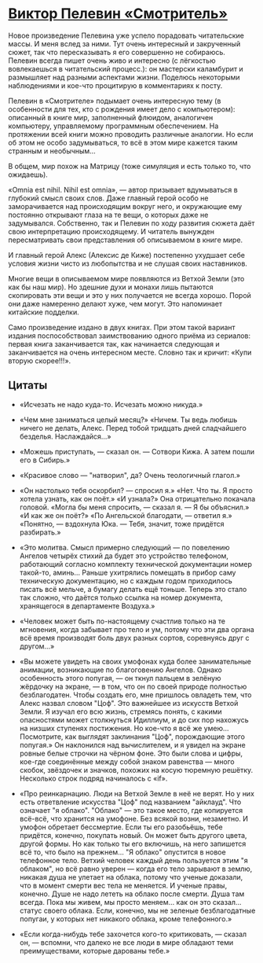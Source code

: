 # [Виктор Пелевин «Смотритель»](vk.com/@ip.biblioworm-viktor-pelevin-smotritel)

Новое произведение Пелевина уже успело порадовать читательские массы.
И меня вслед за ними.
Тут очень интересный и закрученный сюжет, так что пересказывать я его совершенно не собираюсь.
Пелевин всегда пишет очень живо и интересно (с лёгкостью вовлекаешься в читательский процесс.): он мастерски каламбурит и размышляет над разными аспектами жизни.
Поделюсь некоторыми наблюдениями и кое-что процитирую в комментариях к посту.

Пелевин в «Смотрителе» подымает очень интересную тему (в особенности для тех, кто с рождения имеет дело с компьютером): описанный в книге мир, заполненный флюидом, аналогичен компьютеру, управляемому программным обеспечением.
На протяжении всей книги можно проводить различные аналогии.
Но если об этом не особо задумываться, то всё в этом мире кажется таким странным и необычным…

В общем, мир похож на Матрицу (тоже симуляция и есть только то, что ожидаешь).

«Omnia est nihil. Nihil est omnia», — автор призывает вдумываться в глубокий смысл своих слов.
Даже главный герой особо не заморачивается над происходящим вокруг него, и окружающие ему постоянно открывают глаза на те вещи, о которых даже не задумывался.
Собственно, так и Пелевин по ходу развития сюжета даёт свою интерпретацию происходящему.
И читатель вынужден пересматривать свои представления об описываемом в книге мире.

И главный герой Алекс (Алексис де Киже) постепенно ухудшает себе условия жизни чисто из любопытства и не слушая своих наставников.

Многие вещи в описываемом мире появляются из Ветхой Земли (это как бы наш мир).
Но здешние духи и монахи лишь пытаются скопировать эти вещи и это у них получается не всегда хорошо.
Порой они даже намеренно делают хуже, чем могут.
Это напоминает китайские подделки.

Само произведение издано в двух книгах.
При этом такой вариант издания поспособствовал заимствованию одного приёма из сериалов: первая книга заканчивается так, как начинается следующая и заканчивается на очень интересном месте.
Словно так и кричит: «Купи вторую скорее!!!».

## Цитаты
- «Исчезать не надо куда-то. Исчезать можно никуда.»

- «Чем мне заниматься целый месяц?» «Ничем. Ты ведь любишь ничего не делать, Алекс. Перед тобой тридцать дней сладчайшего безделья. Наслаждайся…»

- «Можешь приступать, — сказал он. — Сотвори Кижа. А затем пошли его в Сибирь.»

- «Красивое слово — "натворил", да? Очень теологичный глагол.»

- «Он настолько тебя оскорбил? — спросил я.» «Нет. Что ты. Я просто хотела узнать, как он поёт.» «И узнала?» Она отрицательно покачала головой. «Могла бы меня спросить, — сказал я. — Я бы объяснил.» «И как же он поёт?» «По Ангельской благодати, — ответил я.» «Понятно, — вздохнула Юка. — Тебя, значит, тоже придётся разбирать.»

- «Это молитва. Смысл примерно следующий — по повелению Ангелов четырёх стихий да будет это устройство телефоном, работающий согласно комплекту технической документации номер такой-то, аминь… Раньше ухитрялись помещать в прибор саму техническую документацию, но с каждым годом приходилось писать всё мельче, а бумагу делать ещё тоньше. Теперь это стало так сложно, что даётся только ссылка на номер документа, хранящегося в департаменте Воздуха.»

- «Человек может быть по-настоящему счастлив только на те мгновения, когда забывает про тело и ум, потому что эти два органа всё время производят боль двух разных сортов, соревнуясь друг с другом…»

- «Вы можете увидеть на своих умофонах куда более занимательные анимации, возникающие по благоговению Ангелов. Однако особенность этого попугая, — он ткнул пальцем в зелёную жёрдочку на экране, — в том, что он по своей природе полностью безблагодатен. Чтобы создать его, мне пришлось овладеть тем, что Алекс назвал словом "Цоф". Это важнейшее из искусств Ветхой Земли. Я изучал его всю жизнь, стремясь понять, с какими опасностями может столкнуться Идиллиум, и до сих пор нахожусь на низших ступенях постижения. Но кое-что я всё же умею… Посмотрите, как выглядят заклинания "Цоф", порождающие этого попугая.» Он наклонился над вычислителем, и я увидел на экране ровные белые строчки на чёрном фоне. Это были слова и цифры, кое-где соединённые между собой знаком равенства — много скобок, звёздочек и значков, похожих на косую тюремную решётку. Несколько строк подряд начиналось с «if».

- «Про реинкарнацию. Люди на Ветхой Земле в неё не верят. Но у них есть ответвление искусства "Цоф" под названием "айклауд". Что означает "я облако". "Облако" — это такое место, где копируется всё-всё, что хранится на умофоне. Без всякой возни, незаметно. И умофон обретает бессмертие. Если ты его разобьёшь, тебе придётся, конечно, покупать новый. Он может быть другого цвета, другой формы. Но как только ты его включишь, на него запишется всё то, что было на прежнем… "Я облако" опустится в новое телефонное тело. Ветхий человек каждый день пользуется этим "я облаком", но всё равно уверен — когда его тело зарывают в землю, никакая душа не улетает на облака, потому что ученые доказали, что в момент смерти вес тела не меняется. И ученые правы, конечно. Душе не надо лететь на облако после смерти. Душа там всегда. Пока мы живем, мы просто меняем… как он это сказал… статус своего облака. Если, конечно, мы не зеленые безблагодатные попугаи, у которых нет никакого облака, кроме телефонного.»

- «Если когда-нибудь тебе захочется кого-то критиковать, — сказал он, — вспомни, что далеко не все люди в мире обладают теми преимуществами, которые дарованы тебе.»